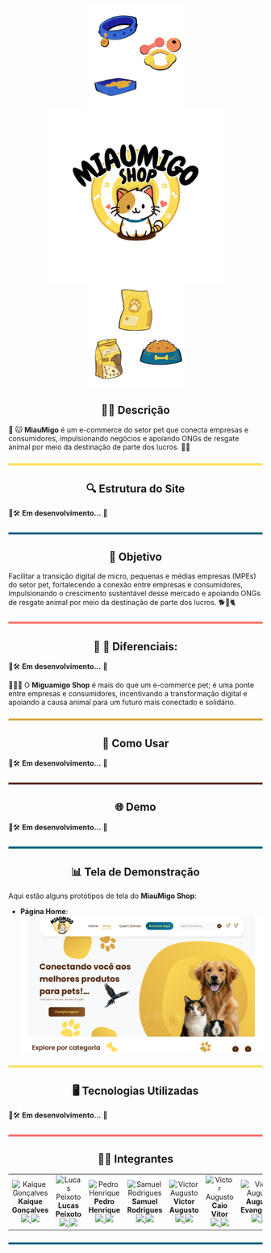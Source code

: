 ﻿<!-- Logotipo -->
<p align="center">
  <img src="./Assets/supplies.png" width="200" />
  <img src="./Assets/Logo(SemFundo).png" width="350" />
  <img src="./Assets/food.png" width="200" />
</p>
<div align="center">

<!-- ------------------ -->

<!-- Descrição -->
 ## 📝🦴 Descrição

</div>

🐶 🐱 **MiauMigo** é um e-commerce do setor pet que conecta empresas e consumidores, impulsionando negócios e apoiando ONGs de resgate animal por meio da destinação de parte dos lucros. 🐾✨

<img src="./Assets/FFDE59_solid.png" height = "4px" width= "1000">

<div align="center">

<!-- ------------------ -->

<!-- Estrutura do Site -->
## 🔍 **Estrutura do Site**  

</div>

🚧🛠️ **Em desenvolvimento...** 🐾  

<img src="./Assets/005F83_solid.png" height = "4px" width= "1000">

<div align="center">

<!-- ------------------ -->

<!-- Objetivo -->

## 🎯 **Objetivo**  

</div>

Facilitar a transição digital de micro, pequenas e médias empresas (MPEs) do setor pet, fortalecendo a conexão entre empresas e consumidores, impulsionando o crescimento sustentável desse mercado e apoiando ONGs de resgate animal por meio da destinação de parte dos lucros. 🐕📱🐈  

<img src="./Assets/FA7268_solid.png" height = "4px" width= "1000">

<!-- ------------------ -->

<!-- Diferenciais -->
<div align="center">

## 🦔 🦎 **Diferenciais**:

</div>

🚧🛠️ **Em desenvolvimento...** 🐾 

🐾💙🛒 O **Miguamigo Shop** é mais do que um e-commerce pet; é uma ponte entre empresas e consumidores, incentivando a transformação digital e apoiando a causa animal para um futuro mais conectado e solidário.


<img src="./Assets/D9A441_solid.png" height = "4px" width= "1000">

<div align="center">

<!-- ------------------ -->

<!-- Como usar -->
## 🐶 Como Usar

</div>


🚧🛠️ **Em desenvolvimento...** 🐾 

<img src="./Assets/552A0F_solid.png" height = "4px" width= "1000">


<!-- ------------------ -->

<!-- Demo -->
<div align="center">

## 🌐 Demo  

</div>


🚧🛠️ **Em desenvolvimento...** 🐾 


<img src="./Assets/005F83_solid.png" height = "4px" width= "1000">

<!-- ------------------ -->

<!-- Tela de Demonstração -->
<div align="center">

## 📊 Tela de Demonstração

</div>
  
Aqui estão alguns protótipos de tela do **MiauMigo Shop**:

- **Página Home**:
![Home](./Assets/home(Figma).png)

<img src="./Assets/FFDE59_solid.png" height = "4px" width= "1000">

<!-- ------------------ -->

<!-- Tecnologias Utilizadas -->
<div align="center">

## 🖥️ Tecnologias Utilizadas


</div>

🚧🛠️ **Em desenvolvimento...** 🐾 

<img src="./Assets/FA7268_solid.png" height = "4px" width= "1000">

<div align="center">

<!-- ------------------ -->

<!-- integrantes -->

## 👥🦴 Integrantes

</div>


<table>
  <tr>
  <td align="center">
      <img src="https://github.com/Kaique-GM.png" width="100" alt="Kaique Gonçalves"/><br>
      <strong>Kaique Gonçalves</strong><br>
      <a href="mailto:kaiquegmoficial@gmail.com">
        <img src="https://img.shields.io/badge/Email-EA4335?style=for-the-badge&logo=gmail&logoColor=white">
      </a>
      <a href="https://github.com/Kaique-GM">
        <img src="https://img.shields.io/badge/GitHub-%23121011?style=for-the-badge&logo=github&logoColor=white">
      </a>
    </td>
    <td align="center">
      <img src="https://github.com/LucasPeixotoN.png" width="100" alt="Lucas Peixoto"/><br>
      <strong>Lucas Peixoto</strong><br>
      <a href="mailto:peixotonlucas@gmail.com">
        <img src="https://img.shields.io/badge/Email-EA4335?style=for-the-badge&logo=gmail&logoColor=white">
      </a>
      <a href="https://github.com/LucasPeixotoN">
        <img src="https://img.shields.io/badge/GitHub-%23121011?style=for-the-badge&logo=github&logoColor=white">
      </a>
    </td>
    <td align="center">
      <img src="https://github.com/PedroHArruda.png" width="100" alt="Pedro Henrique"/><br>
      <strong>Pedro Henrique</strong><br>
      <a href="mailto:pedrohenriquearruda158@gmail.com">
        <img src="https://img.shields.io/badge/Email-EA4335?style=for-the-badge&logo=gmail&logoColor=white">
      </a>
      <a href="https://github.com/PedroHArruda">
        <img src="https://img.shields.io/badge/GitHub-%23121011?style=for-the-badge&logo=github&logoColor=white">
      </a>
    </td>
    <td align="center">
      <img src="https://github.com/SamuelProfissional.png" width="100" alt="Samuel Rodrigues"/><br>
      <strong>Samuel Rodrigues</strong><br>
      <a href="mailto:samuelrodrigues40000@gmail.com">
        <img src="https://img.shields.io/badge/Email-EA4335?style=for-the-badge&logo=gmail&logoColor=white">
      </a>
      <a href="https://github.com/SamuelProfissional">
        <img src="https://img.shields.io/badge/GitHub-%23121011?style=for-the-badge&logo=github&logoColor=white">
      </a>
    </td>
    <td align="center">
      <img src="https://github.com/VictorBrotto.png" width="100" alt="Victor Augusto"/><br>
      <strong>Victor Augusto</strong><br>
      <a href="mailto:victor.augusto.francisco.brotto@gmail.com">
        <img src="https://img.shields.io/badge/Email-EA4335?style=for-the-badge&logo=gmail&logoColor=white">
      </a>
      <a href="https://github.com/VictorBrotto">
        <img src="https://img.shields.io/badge/GitHub-%23121011?style=for-the-badge&logo=github&logoColor=white">
      </a>
    </td>
    <!-- alterar links -->
     </td><td align="center">
      <img src="https://github.com/VictorBrotto.png" width="100" alt="Victor Augusto"/><br>
      <strong>Caio Vitor</strong><br>
      <a href="mailto:victor.augusto.francisco.brotto@gmail.com">
        <img src="https://img.shields.io/badge/Email-EA4335?style=for-the-badge&logo=gmail&logoColor=white">
      </a>
      <a href="https://github.com/VictorBrotto">
        <img src="https://img.shields.io/badge/GitHub-%23121011?style=for-the-badge&logo=github&logoColor=white">
      </a>
    </td>
    <td align="center">
      <img src="https://github.com/VictorBrotto.png" width="100" alt="Victor Augusto"/><br>
      <strong>Augusto Evangelista</strong><br>
      <a href="mailto:victor.augusto.francisco.brotto@gmail.com">
        <img src="https://img.shields.io/badge/Email-EA4335?style=for-the-badge&logo=gmail&logoColor=white">
      </a>
      <a href="https://github.com/VictorBrotto">
        <img src="https://img.shields.io/badge/GitHub-%23121011?style=for-the-badge&logo=github&logoColor=white">
      </a>
  </tr>
</table>

<img src="./Assets/005F83_solid.png" height = "4px" width= "1000">

